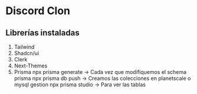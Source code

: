 # Discord Clon

## Librerías instaladas

1. Tailwind
2. Shadcn/ui
3. Clerk 
4. Next-Themes
5. Prisma
npx prisma generate -> Cada vez que modifiquemos el schema prisma
npx prisma db push -> Creamos las colecciones en planetscale o mysql gestion
npx prisma studio -> Para ver las tablas